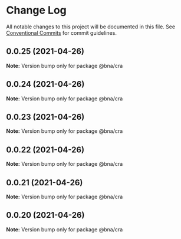 # Change Log

All notable changes to this project will be documented in this file.
See [Conventional Commits](https://conventionalcommits.org) for commit guidelines.

## 0.0.25 (2021-04-26)

**Note:** Version bump only for package @bna/cra





## 0.0.24 (2021-04-26)

**Note:** Version bump only for package @bna/cra





## 0.0.23 (2021-04-26)

**Note:** Version bump only for package @bna/cra





## 0.0.22 (2021-04-26)

**Note:** Version bump only for package @bna/cra





## 0.0.21 (2021-04-26)

**Note:** Version bump only for package @bna/cra





## 0.0.20 (2021-04-26)

**Note:** Version bump only for package @bna/cra
